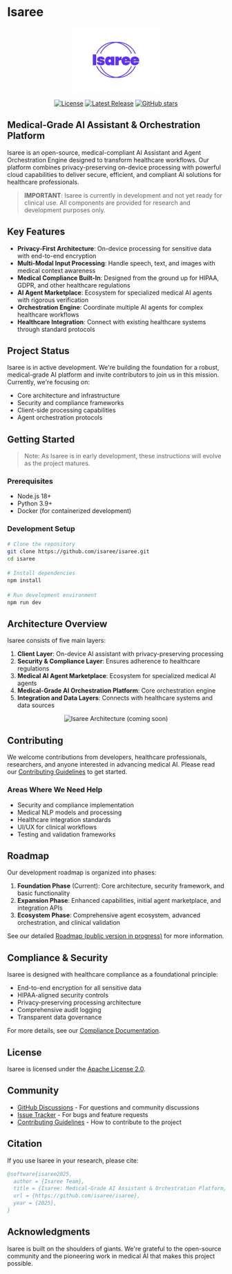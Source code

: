 # Isaree

<p align="center">
  <img src="docs/assets/Isaree Main Logo 800x600.jpg" alt="Isaree Logo" width="200"/>
</p>

<p align="center">
  <a href="https://github.com/isaree/isaree/blob/main/LICENSE"><img src="https://img.shields.io/badge/License-Apache%202.0-blue.svg" alt="License"></a>
  <a href="https://github.com/isaree/isaree/releases"><img src="https://img.shields.io/github/v/release/isaree/isaree" alt="Latest Release"></a>
  <a href="https://github.com/isaree/isaree/stargazers"><img src="https://img.shields.io/github/stars/isaree/isaree" alt="GitHub stars"></a>
</p>

## Medical-Grade AI Assistant & Orchestration Platform

Isaree is an open-source, medical-compliant AI Assistant and Agent Orchestration Engine designed to transform healthcare workflows. Our platform combines privacy-preserving on-device processing with powerful cloud capabilities to deliver secure, efficient, and compliant AI solutions for healthcare professionals.

> **IMPORTANT**: Isaree is currently in development and not yet ready for clinical use. All components are provided for research and development purposes only.

## Key Features

- **Privacy-First Architecture**: On-device processing for sensitive data with end-to-end encryption
- **Multi-Modal Input Processing**: Handle speech, text, and images with medical context awareness
- **Medical Compliance Built-In**: Designed from the ground up for HIPAA, GDPR, and other healthcare regulations
- **AI Agent Marketplace**: Ecosystem for specialized medical AI agents with rigorous verification
- **Orchestration Engine**: Coordinate multiple AI agents for complex healthcare workflows
- **Healthcare Integration**: Connect with existing healthcare systems through standard protocols

## Project Status

Isaree is in active development. We're building the foundation for a robust, medical-grade AI platform and invite contributors to join us in this mission. Currently, we're focusing on:

- Core architecture and infrastructure
- Security and compliance frameworks
- Client-side processing capabilities
- Agent orchestration protocols

## Getting Started

> Note: As Isaree is in early development, these instructions will evolve as the project matures.

### Prerequisites

- Node.js 18+
- Python 3.9+
- Docker (for containerized development)

### Development Setup

```bash
# Clone the repository
git clone https://github.com/isaree/isaree.git
cd isaree

# Install dependencies
npm install

# Run development environment
npm run dev
```

## Architecture Overview

Isaree consists of five main layers:

1. **Client Layer**: On-device AI assistant with privacy-preserving processing
2. **Security & Compliance Layer**: Ensures adherence to healthcare regulations
3. **Medical AI Agent Marketplace**: Ecosystem for specialized medical AI agents
4. **Medical-Grade AI Orchestration Platform**: Core orchestration engine
5. **Integration and Data Layers**: Connects with healthcare systems and data sources

<p align="center">
  <img src="docs/assets/architecture-overview.png" alt="Isaree Architecture (coming soon)" width="600"/>
</p>

## Contributing

We welcome contributions from developers, healthcare professionals, researchers, and anyone interested in advancing medical AI. Please read our [Contributing Guidelines](CONTRIBUTING.md) to get started.

### Areas Where We Need Help

- Security and compliance implementation
- Medical NLP models and processing
- Healthcare integration standards
- UI/UX for clinical workflows
- Testing and validation frameworks

## Roadmap

Our development roadmap is organized into phases:

1. **Foundation Phase** (Current): Core architecture, security framework, and basic functionality
2. **Expansion Phase**: Enhanced capabilities, initial agent marketplace, and integration APIs
3. **Ecosystem Phase**: Comprehensive agent ecosystem, advanced orchestration, and clinical validation

See our detailed [Roadmap (public  version in progress)](docs/roadmap/README.md) for more information.

## Compliance & Security

Isaree is designed with healthcare compliance as a foundational principle:

- End-to-end encryption for all sensitive data
- HIPAA-aligned security controls
- Privacy-preserving processing architecture
- Comprehensive audit logging
- Transparent data governance

For more details, see our [Compliance Documentation](docs/compliance/README.md).

## License

Isaree is licensed under the [Apache License 2.0](LICENSE).

## Community

- [GitHub Discussions](https://github.com/isaree/isaree/discussions) - For questions and community discussions
- [Issue Tracker](https://github.com/isaree/isaree/issues) - For bugs and feature requests
- [Contributing Guidelines](CONTRIBUTING.md) - How to contribute to the project

## Citation

If you use Isaree in your research, please cite:

```bibtex
@software{isaree2025,
  author = {Isaree Team},
  title = {Isaree: Medical-Grade AI Assistant & Orchestration Platform},
  url = {https://github.com/isaree/isaree},
  year = {2025},
}
```

## Acknowledgments

Isaree is built on the shoulders of giants. We're grateful to the open-source community and the pioneering work in medical AI that makes this project possible.
